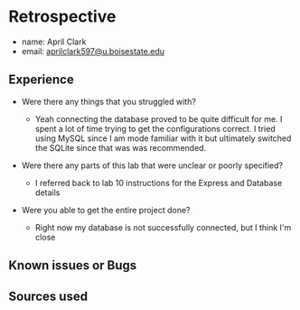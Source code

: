 # Retrospective

- name: April Clark
- email: aprilclark597@u.boisestate.edu

## Experience
- Were there any things that you struggled with?
  - Yeah connecting the database proved to be quite difficult for me. I spent a lot of time trying to get the configurations correct.
  I tried using MySQL since I am mode familiar with it but ultimately switched the SQLite since that was was recommended. 


- Were there any parts of this lab that were unclear or poorly specified?
  - I referred back to lab 10 instructions for the Express and Database details
- Were you able to get the entire project done?
  - Right now my database is not successfully connected, but I think I'm close

## Known issues or Bugs


## Sources used
